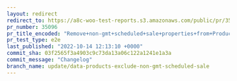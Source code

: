 ```yaml
---
layout: redirect
redirect_to: https://a8c-woo-test-reports.s3.amazonaws.com/public/pr/35096/e2e/index.html
pr_number: 35096
pr_title_encoded: "Remove+non-gmt+scheduled+sale+properties+from+Product+type"
pr_test_type: e2e
last_published: "2022-10-14 12:13:10 +0000"
commit_sha: 03f2565f3a4903c9c73da13a06c122a1241e1a3a
commit_message: "Changelog"
branch_name: update/data-products-exclude-non-gmt-scheduled-sale
---
```

